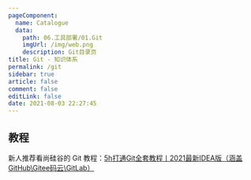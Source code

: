 ```yaml
---
pageComponent: 
  name: Catalogue
  data: 
    path: 06.工具部署/01.Git
    imgUrl: /img/web.png
    description: Git目录页
title: Git - 知识体系
permalink: /git
sidebar: true
article: false
comment: false
editLink: false
date: 2021-08-03 22:27:45
---
```




## 教程

新人推荐看尚硅谷的 Git 教程：[5h打通Git全套教程丨2021最新IDEA版（涵盖GitHub\Gitee码云\GitLab）](https://www.bilibili.com/video/BV1vy4y1s7k6)

